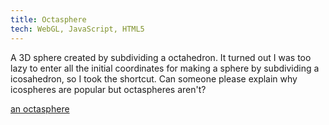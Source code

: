 ```yaml
---
title: Octasphere
tech: WebGL, JavaScript, HTML5
---
```


A 3D sphere created by subdividing a octahedron. It turned out I was too lazy to enter all the initial coordinates for making a sphere by subdividing a icosahedron, so I took the shortcut. Can someone please explain why icospheres are popular but octaspheres aren't?

[an octasphere]({{site.baseurl}}/projects/octasphere/)
